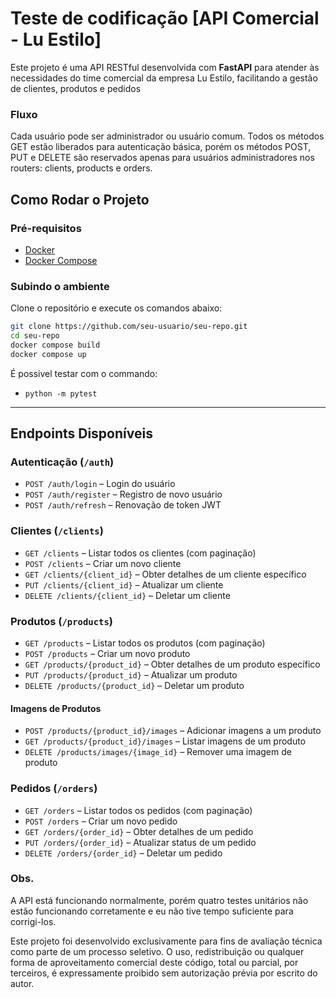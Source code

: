 # Teste de codificação [API Comercial - Lu Estilo]

Este projeto é uma API RESTful desenvolvida com **FastAPI** para atender às necessidades do time comercial da empresa Lu Estilo, facilitando a gestão de clientes, produtos e pedidos

### Fluxo

Cada usuário pode ser administrador ou usuário comum. Todos os métodos GET estão liberados para autenticação básica, porém os métodos POST, PUT e DELETE são reservados apenas para usuários administradores nos routers: clients, products e orders.

## Como Rodar o Projeto

### Pré-requisitos

- [Docker](https://www.docker.com/)
- [Docker Compose](https://docs.docker.com/compose/)

### Subindo o ambiente

Clone o repositório e execute os comandos abaixo:

```bash
git clone https://github.com/seu-usuario/seu-repo.git
cd seu-repo
docker compose build
docker compose up
```

É possivel testar com o commando:

- `python -m pytest`

---

## Endpoints Disponíveis

### Autenticação (`/auth`)

- `POST /auth/login` – Login do usuário
- `POST /auth/register` – Registro de novo usuário
- `POST /auth/refresh` – Renovação de token JWT

### Clientes (`/clients`)

- `GET /clients` – Listar todos os clientes (com paginação)
- `POST /clients` – Criar um novo cliente
- `GET /clients/{client_id}` – Obter detalhes de um cliente específico
- `PUT /clients/{client_id}` – Atualizar um cliente
- `DELETE /clients/{client_id}` – Deletar um cliente

### Produtos (`/products`)

- `GET /products` – Listar todos os produtos (com paginação)
- `POST /products` – Criar um novo produto
- `GET /products/{product_id}` – Obter detalhes de um produto específico
- `PUT /products/{product_id}` – Atualizar um produto
- `DELETE /products/{product_id}` – Deletar um produto

#### Imagens de Produtos

- `POST /products/{product_id}/images` – Adicionar imagens a um produto
- `GET /products/{product_id}/images` – Listar imagens de um produto
- `DELETE /products/images/{image_id}` – Remover uma imagem de produto

### Pedidos (`/orders`)

- `GET /orders` – Listar todos os pedidos (com paginação)
- `POST /orders` – Criar um novo pedido
- `GET /orders/{order_id}` – Obter detalhes de um pedido
- `PUT /orders/{order_id}` – Atualizar status de um pedido
- `DELETE /orders/{order_id}` – Deletar um pedido

### Obs.

A API está funcionando normalmente, porém quatro testes unitários não estão funcionando corretamente e eu não tive tempo suficiente para corrigi-los.

Este projeto foi desenvolvido exclusivamente para fins de avaliação técnica como parte de um processo seletivo.
O uso, redistribuição ou qualquer forma de aproveitamento comercial deste código, total ou parcial, por terceiros,
é expressamente proibido sem autorização prévia por escrito do autor.
